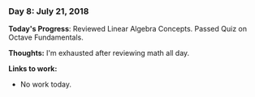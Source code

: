 ### Day 8: July 21, 2018

**Today's Progress**: Reviewed Linear Algebra Concepts. Passed Quiz on Octave Fundamentals.

**Thoughts:** I'm exhausted after reviewing math all day.

**Links to work:** 
- No work today.
